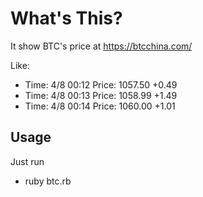 # What's This?
It show BTC's price at https://btcchina.com/

Like:
* Time: 4/8 00:12 Price: 1057.50 +0.49
* Time: 4/8 00:13 Price: 1058.99 +1.49
* Time: 4/8 00:14 Price: 1060.00 +1.01

## Usage
Just run    
* ruby btc.rb
